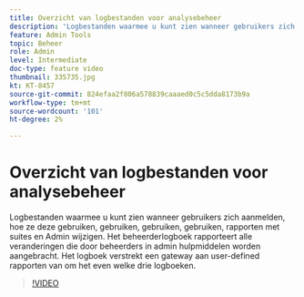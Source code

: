 ```yaml
---
title: Overzicht van logbestanden voor analysebeheer
description: 'Logbestanden waarmee u kunt zien wanneer gebruikers zich aanmelden, hoe ze deze gebruiken, gebruiken, gebruiken, gebruiken, rapporten met suites en Admin wijzigen. Het beheerderlogboek rapporteert alle veranderingen die door beheerders in admin hulpmiddelen worden aangebracht. Het logboek verstrekt een gateway aan user-defined rapporten van om het even welke drie logboeken. '
feature: Admin Tools
topic: Beheer
role: Admin
level: Intermediate
doc-type: feature video
thumbnail: 335735.jpg
kt: KT-8457
source-git-commit: 824efaa2f806a578839caaaed0c5c5dda8173b9a
workflow-type: tm+mt
source-wordcount: '101'
ht-degree: 2%

---
```



# Overzicht van logbestanden voor analysebeheer

Logbestanden waarmee u kunt zien wanneer gebruikers zich aanmelden, hoe ze deze gebruiken, gebruiken, gebruiken, gebruiken, rapporten met suites en Admin wijzigen. Het beheerderlogboek rapporteert alle veranderingen die door beheerders in admin hulpmiddelen worden aangebracht. Het logboek verstrekt een gateway aan user-defined rapporten van om het even welke drie logboeken.


>[!VIDEO](https://video.tv.adobe.com/v/335735/?quality=12&learn=on)